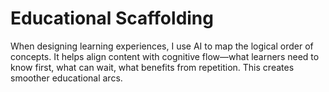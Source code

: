 # Educational Scaffolding

When designing learning experiences, I use AI to map the logical order of concepts. It helps align content with cognitive flow—what learners need to know first, what can wait, what benefits from repetition. This creates smoother educational arcs.

